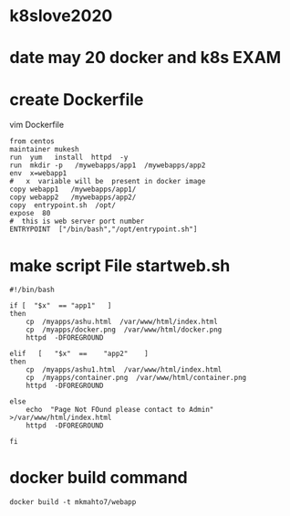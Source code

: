 # k8slove2020

# date may 20 docker and k8s EXAM
# create Dockerfile
vim Dockerfile
~~~
from centos
maintainer mukesh
run  yum   install  httpd  -y
run  mkdir -p   /mywebapps/app1  /mywebapps/app2
env  x=webapp1
#   x  variable will be  present in docker image
copy webapp1   /mywebapps/app1/
copy webapp2   /mywebapps/app2/
copy  entrypoint.sh  /opt/
expose  80
#  this is web server port number  
ENTRYPOINT  ["/bin/bash","/opt/entrypoint.sh"]

~~~
# make script File startweb.sh
~~~
#!/bin/bash

if [  "$x"  == "app1"   ]
then
    cp  /myapps/ashu.html  /var/www/html/index.html
    cp  /myapps/docker.png  /var/www/html/docker.png
    httpd  -DFOREGROUND 

elif   [   "$x"  ==    "app2"    ]
then
    cp  /myapps/ashu1.html  /var/www/html/index.html
    cp  /myapps/container.png  /var/www/html/container.png
    httpd  -DFOREGROUND 

else 
	echo  "Page Not FOund please contact to Admin"  >/var/www/html/index.html
	httpd  -DFOREGROUND 

fi 

~~~


# docker build command
~~~
docker build -t mkmahto7/webapp
~~~

